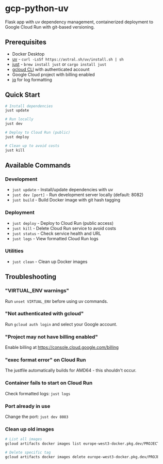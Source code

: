 # gcp-python-uv

Flask app with uv dependency management, containerized deployment to Google Cloud Run with git-based versioning.

## Prerequisites

- Docker Desktop
- [uv](https://github.com/astral-sh/uv) - `curl -LsSf https://astral.sh/uv/install.sh | sh`
- [just](https://github.com/casey/just) - `brew install just` or `cargo install just`
- [gcloud CLI](https://cloud.google.com/sdk/docs/install) with authenticated account
- Google Cloud project with billing enabled
- [jq](https://jqlang.github.io/jq/) for log formatting

## Quick Start

```bash
# Install dependencies
just update

# Run locally
just dev

# Deploy to Cloud Run (public)
just deploy

# Clean up to avoid costs
just kill
```

## Available Commands

### Development
- `just update` - Install/update dependencies with uv
- `just dev [port]` - Run development server locally (default: 8082)
- `just build` - Build Docker image with git hash tagging

### Deployment
- `just deploy` - Deploy to Cloud Run (public access)
- `just kill` - Delete Cloud Run service to avoid costs
- `just status` - Check service health and URL
- `just logs` - View formatted Cloud Run logs

### Utilities
- `just clean` - Clean up Docker images

## Troubleshooting

### "VIRTUAL_ENV warnings"
Run `unset VIRTUAL_ENV` before using uv commands.

### "Not authenticated with gcloud"
Run `gcloud auth login` and select your Google account.

### "Project may not have billing enabled"
Enable billing at https://console.cloud.google.com/billing

### "exec format error" on Cloud Run
The justfile automatically builds for AMD64 - this shouldn't occur.

### Container fails to start on Cloud Run
Check formatted logs: `just logs`

### Port already in use
Change the port: `just dev 8083`

### Clean up old images
```bash
# List all images
gcloud artifacts docker images list europe-west3-docker.pkg.dev/PROJECT_ID/cloud-run-apps

# Delete specific tag
gcloud artifacts docker images delete europe-west3-docker.pkg.dev/PROJECT_ID/cloud-run-apps/gcp-python-uv:TAG
```